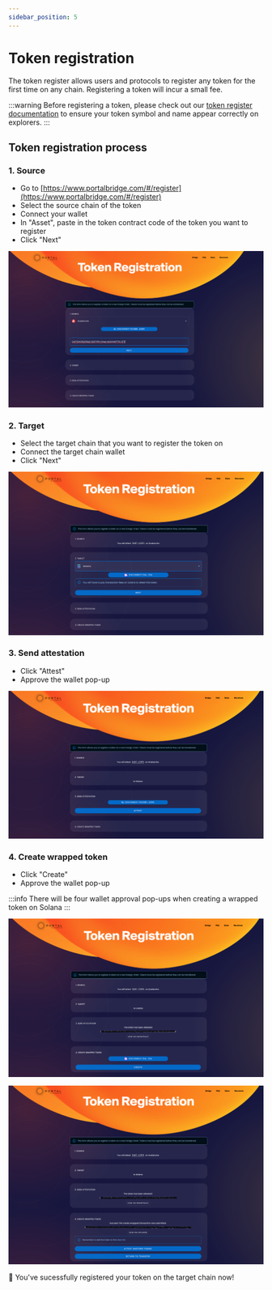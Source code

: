 ```yaml
---
sidebar_position: 5
---
```

# Token registration

The token register allows users and protocols to register any token for the first time on any chain. Registering a token will incur a small fee.&#x20;

:::warning 
Before registering a token, please check out our [token register documentation](./how-to-do-token-register.md#token-registration-process) to ensure your token symbol and name appear correctly on explorers.
:::

## Token registration process

### 1. Source

* Go to [https://www.portalbridge.com/#/register](https://www.portalbridge.com/#/register)
* Select the source chain of the token&#x20;
* Connect your wallet
* In "Asset", paste in the token contract code of the token you want to register
* Click "Next"

![](<../../static/img/Screen Shot 2022-05-19 at 5.09.04 pm.png>)

### 2. Target

* Select the target chain that you want to register the token on&#x20;
* Connect the target chain wallet
* Click "Next"&#x20;

![](<../../static/img/Screen Shot 2022-05-19 at 5.13.52 pm.png>)

### 3. Send attestation&#x20;

* Click "Attest"
* Approve the wallet pop-up

![](<../../static/img/Screen Shot 2022-05-19 at 5.15.07 pm.png>)

### 4. Create wrapped token

* Click "Create"&#x20;
* Approve the wallet pop-up

:::info
There will be four wallet approval pop-ups when creating a wrapped token on Solana
:::

![](<../../static/img/Screen Shot 2022-05-19 at 5.17.30 pm.png>)

![](<../../static/img/Screen Shot 2022-05-19 at 5.20.59 pm.png>)

🎉 You've sucessfully registered your token on the target chain now!&#x20;
